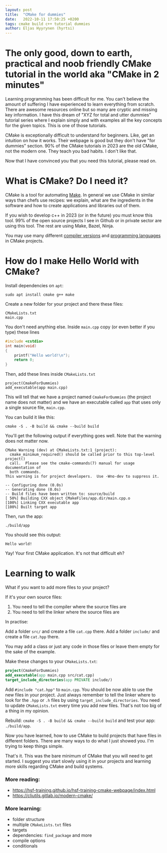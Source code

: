 ```yaml
---
layout: post
title:  "CMake for dummies"
date:   2022-10-11 17:50:25 +0200
tags: cmake build c++ tutorial dummies
author: Eljas Hyyrynen (hyrtsi)
---
```


# The only good, down to earth, practical and noob friendly CMake tutorial in the world aka "CMake in 2 minutes"

Learning programming has been difficult for me.
You can't believe the amount of suffering I have experienced to learn everything from scratch.
There are awesome resources online but so many are cryptic and missing key information.
I have this dream of "XYZ for total and utter dummies" tutorial series where I explain simply and with examples all the key concepts for the given topics.
This is one of those tutorials.

CMake is exceptionally difficult to understand for beginners.
Like, get an intuition on how it works.
Their webpage is good but they don't have "for dummies" section.
90% of the CMake tutorials in 2023 are the old CMake, not the modern one.
They teach you bad habits. I don't like that.

Now that I have convinced you that you need this tutorial, please read on.

# What is CMake? Do I need it?

CMake is a tool for automating [Make](https://makefiletutorial.com/).
In general we use CMake in similar ways than chefs use recipes: we explain, what are the ingredients in the software and how to create applications and libraries out of them.

If you wish to develop c++ in 2023 (or in the future) you must know this tool.
99% of the open source projects I see in Github or in private sector are using this tool.
The rest are using Make, Bazel, Ninja.

You may use many different [compiler versions](https://cmake.org/cmake/help/latest/manual/cmake-compile-features.7.html#supported-compilers) and [programming languages](https://cmake.org/cmake/help/latest/command/project.html#options) in CMake projects.

# How do I make Hello World with CMake?

Install dependencies on `apt`:

```
sudo apt install cmake g++ make
```

Create a new folder for your project and there these files:

```
CMakeLists.txt
main.cpp
```

You don't need anything else.
Inside `main.cpp` copy (or even better if you type) these lines

```c++
#include <cstdio>
int main(void)
{
	printf("Hello world!\n");
	return 0;
}
```

Then, add these lines inside `CMakeLists.txt`

```
project(CmakeForDummies)
add_executable(app main.cpp)
```

This will tell that we have a project named `CmakeForDummies` (the project name does not matter) and we have an executable called `app` that uses only a single source file, `main.cpp`.

You can build it like this:

```
cmake -S . -B build && cmake --build build
```

You'll get the following output if everything goes well. Note that the warning does not matter now.
```
CMake Warning (dev) at CMakeLists.txt:1 (project):
  cmake_minimum_required() should be called prior to this top-level project()
  call.  Please see the cmake-commands(7) manual for usage documentation of
  both commands.
This warning is for project developers.  Use -Wno-dev to suppress it.

-- Configuring done (0.0s)
-- Generating done (0.0s)
-- Build files have been written to: source/build
[ 50%] Building CXX object CMakeFiles/app.dir/main.cpp.o
[100%] Linking CXX executable app
[100%] Built target app
```

Then, run the app:

```
./build/app
```

You should see this output:
```
Hello world!
```

Yay! Your first CMake application. It's not that difficult eh?

# Learning to walk

What if you want to add more files to your project?

If it's your own source files:
1. You need to tell the compiler where the source files are
2. You need to tell the linker where the source files are

In practise:

Add a folder `src/` and create a file `cat.cpp` there.
Add a folder `include/` and create a file `cat.hpp` there.

You may add a class or just any code in those files or leave them empty for the sake of the example.

Make these changes to your `CMakeLists.txt`:

```cmake
project(CmakeForDummies)
add_executable(app main.cpp src/cat.cpp)
target_include_directories(app PRIVATE include/)
```

Add `#include "cat.hpp"` to `main.cpp`.
You should be now able to use the new files in your project.
Just always remember to tell the linker where to look for the `.hpp` or `.h` files by using `target_include_directories`.
You need to update `CMakeLists.txt` every time you add new files.
That's not too big of a thing in my opinion.

Rebuild: `cmake -S . -B build && cmake --build build` and test your app: `./build/app`.

Now you have learned, how to use CMake to build projects that have files in different folders.
There are many ways to do what I just showed you. I'm trying to keep things simple.

That's it. This was the bare minimum of CMake that you will need to get started.
I suggest you start slowly using it in your projects and learning more skills regarding CMake and build systems.

### More reading:
- https://hsf-training.github.io/hsf-training-cmake-webpage/index.html
- https://cliutils.gitlab.io/modern-cmake/

### More learning:
- folder structure
- multiple `CMakeLists.txt` files
- targets
- dependencies: `find_package` and more
- compile options
- conditionals
